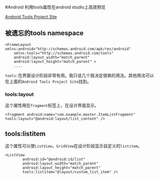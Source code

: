 #Android 利用tools属性在android studio上高效预览

[Android Tools Project Site](http://tools.android.com/tech-docs/tools-attributes)

## 被遗忘的tools namespace

```
<FrameLayout xmlns:android="http://schemas.android.com/apk/res/android"
    xmlns:tools="http://schemas.android.com/tools"
    android:layout_width="match_parent"
    android:layout_height="match_parent" >
    ....
```

`tools:`在界面设计阶段非常有用。我只说几个我决定很爽的用法。其他用法可以在上面的`Android Tools Project Site`找到。

### tools:layout

这个属性用在`fragment`标签上，在设计界面显示。

```
<fragment android:name="com.example.master.ItemListFragment" tools:layout="@android:layout/list_content" />
```

## tools:listitem

这个属性可以使`ListView`，`GridView`在设计阶段显示自定义的`listitem`。

```
<ListView
        android:id="@android:id/list"
        android:layout_width="match_parent"
        android:layout_height="match_parent"
        tools:listitem="@layout/custom_list_item" />
```

